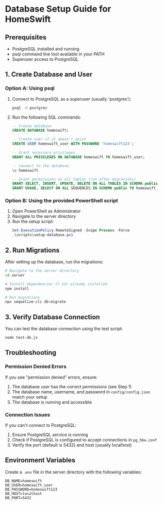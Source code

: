 # Database Setup Guide for HomeSwift

## Prerequisites
- PostgreSQL installed and running
- psql command line tool available in your PATH
- Superuser access to PostgreSQL

## 1. Create Database and User

### Option A: Using psql

1. Connect to PostgreSQL as a superuser (usually 'postgres'):
   ```bash
   psql -U postgres
   ```

2. Run the following SQL commands:
   ```sql
   -- Create database
   CREATE DATABASE homeswift;
   
   -- Create user if it doesn't exist
   CREATE USER homeswift_user WITH PASSWORD 'homeswift123';
   
   -- Grant necessary privileges
   GRANT ALL PRIVILEGES ON DATABASE homeswift TO homeswift_user;
   
   -- Connect to the database
   \c homeswift
   
   -- Grant permissions on all tables (run after migrations)
   GRANT SELECT, INSERT, UPDATE, DELETE ON ALL TABLES IN SCHEMA public TO homeswift_user;
   GRANT USAGE, SELECT ON ALL SEQUENCES IN SCHEMA public TO homeswift_user;
   ```

### Option B: Using the provided PowerShell script

1. Open PowerShell as Administrator
2. Navigate to the server directory
3. Run the setup script:
   ```powershell
   Set-ExecutionPolicy RemoteSigned -Scope Process -Force
   .\scripts\setup-database.ps1
   ```

## 2. Run Migrations

After setting up the database, run the migrations:

```bash
# Navigate to the server directory
cd server

# Install dependencies if not already installed
npm install

# Run migrations
npx sequelize-cli db:migrate
```

## 3. Verify Database Connection

You can test the database connection using the test script:

```bash
node test-db.js
```

## Troubleshooting

### Permission Denied Errors
If you see "permission denied" errors, ensure:
1. The database user has the correct permissions (see Step 1)
2. The database name, username, and password in `config/config.json` match your setup
3. The database is running and accessible

### Connection Issues
If you can't connect to PostgreSQL:
1. Ensure PostgreSQL service is running
2. Check if PostgreSQL is configured to accept connections in `pg_hba.conf`
3. Verify the port (default is 5432) and host (usually localhost)

## Environment Variables

Create a `.env` file in the server directory with the following variables:

```
DB_NAME=homeswift
DB_USER=homeswift_user
DB_PASSWORD=homeswift123
DB_HOST=localhost
DB_PORT=5432
```
